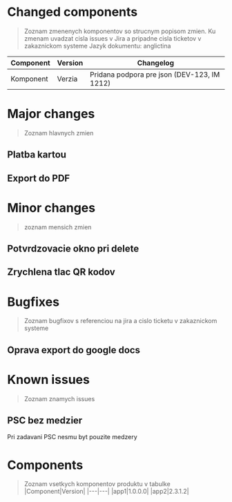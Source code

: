 # Changed components
> Zoznam zmenenych komponentov so strucnym popisom zmien. Ku zmenam uvadzat cisla issues v Jira a pripadne cisla ticketov v zakaznickom systeme
> Jazyk dokumentu: anglictina

|Component|Version|Changelog|
|---|---|---|
|Komponent|Verzia|Pridana podpora pre json (DEV-123, IM 1212)|

# Major changes
> Zoznam hlavnych zmien

## Platba kartou

## Export do PDF

# Minor changes
> zoznam mensich zmien

## Potvrdzovacie okno pri delete

## Zrychlena tlac QR kodov

# Bugfixes
> Zoznam bugfixov s referenciou na jira a cislo ticketu v zakaznickom systeme

## Oprava export do google docs

# Known issues
> Zoznam znamych issues

## PSC bez medzier
Pri zadavani PSC nesmu byt pouzite medzery

# Components
> Zoznam vsetkych komponentov produktu v tabulke
|Component|Version|
|---|---|
|app1|1.0.0.0|
|app2|2.3.1.2|

